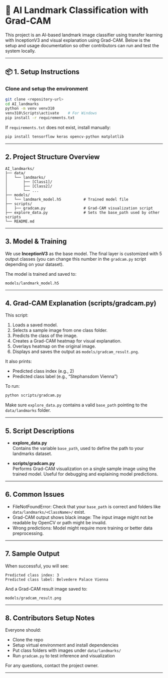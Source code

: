 
# 🧠 AI Landmark Classification with Grad-CAM

This project is an AI-based landmark image classifier using transfer learning with InceptionV3 and visual explanation using Grad-CAM. Below is the setup and usage documentation so other contributors can run and test the system locally.

---

## 📦 1. Setup Instructions

### Clone and setup the environment

```bash
git clone <repository-url>
cd AI_landmarks
python -m venv venv310
venv310\Scripts\activate    # For Windows
pip install -r requirements.txt
```

If `requirements.txt` does not exist, install manually:

```bash
pip install tensorflow keras opencv-python matplotlib
```

---

## 2. Project Structure Overview

```
AI_landmarks/
├── data/
│   └── landmarks/
│       ├── [Class1]/
│       ├── [Class2]/
│       └── ...
├── models/
│   └── landmark_model.h5          # Trained model file
├── scripts/
│   ├── gradcam.py                 # Grad-CAM visualization script
├── explore_data.py                # Sets the base_path used by other scripts
└── README.md
```

---

## 3. Model & Training

We use **InceptionV3** as the base model. The final layer is customized with 5 output classes (you can change this number in the `gradcam.py` script depending on your dataset).

The model is trained and saved to:

```
models/landmark_model.h5
```

---

## 4. Grad-CAM Explanation (scripts/gradcam.py)

This script:

1. Loads a saved model.
2. Selects a sample image from one class folder.
3. Predicts the class of the image.
4. Creates a Grad-CAM heatmap for visual explanation.
5. Overlays heatmap on the original image.
6. Displays and saves the output as `models/gradcam_result.png`.

It also prints:
- Predicted class index (e.g., 2)
- Predicted class label (e.g., “Stephansdom Vienna”)

To run:

```bash
python scripts/gradcam.py
```

Make sure `explore_data.py` contains a valid `base_path` pointing to the `data/landmarks` folder.

---

## 5. Script Descriptions

- **explore_data.py**  
  Contains the variable `base_path`, used to define the path to your landmarks dataset.

- **scripts/gradcam.py**  
  Performs Grad-CAM visualization on a single sample image using the trained model. Useful for debugging and explaining model predictions.

---

## 6. Common Issues

- FileNotFoundError: Check that your `base_path` is correct and folders like `data/landmarks/<ClassName>/` exist.
- Grad-CAM output shows black image: The input image might not be readable by OpenCV or path might be invalid.
- Wrong predictions: Model might require more training or better data preprocessing.

---

## 7. Sample Output

When successful, you will see:

```
Predicted class index: 3
Predicted class label: Belvedere Palace Vienna
```

And a Grad-CAM result image saved to:

```
models/gradcam_result.png
```

---

## 8. Contributors Setup Notes

Everyone should:

- Clone the repo
- Setup virtual environment and install dependencies
- Put class folders with images under `data/landmarks/`
- Run `gradcam.py` to test inference and visualization

For any questions, contact the project owner.

---
